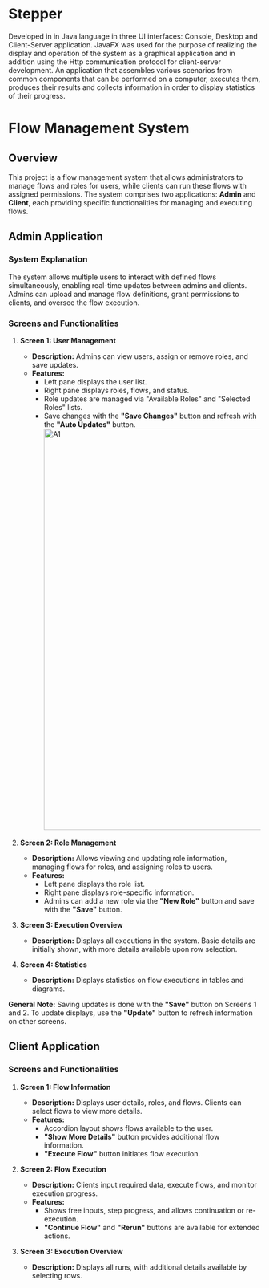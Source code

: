 # Stepper

Developed in in Java language in three UI interfaces: Console, Desktop and Client-Server application. 
JavaFX was used for the purpose of realizing the display and operation of the system as a graphical application and
in addition using the Http communication protocol for client-server development.                                                                                    An application that assembles various scenarios from common components that can be performed on a computer,
executes them, produces their results and collects information in order to display statistics of their progress.

# Flow Management System

## Overview
This project is a flow management system that allows administrators to manage flows and roles for users, while clients can run these flows with assigned permissions. The system comprises two applications: **Admin** and **Client**, each providing specific functionalities for managing and executing flows.

## Admin Application

### System Explanation
The system allows multiple users to interact with defined flows simultaneously, enabling real-time updates between admins and clients. Admins can upload and manage flow definitions, grant permissions to clients, and oversee the flow execution.

### Screens and Functionalities
1. **Screen 1: User Management**  
   - **Description:** Admins can view users, assign or remove roles, and save updates.  
   - **Features:**  
      - Left pane displays the user list.
      - Right pane displays roles, flows, and status.
      - Role updates are managed via "Available Roles" and "Selected Roles" lists.
      - Save changes with the **"Save Changes"** button and refresh with the **"Auto Updates"** button.
        <img src="./Screenshots/A1" alt="A1" width="800">

2. **Screen 2: Role Management**  
   - **Description:** Allows viewing and updating role information, managing flows for roles, and assigning roles to users.  
   - **Features:**  
      - Left pane displays the role list.
      - Right pane displays role-specific information.
      - Admins can add a new role via the **"New Role"** button and save with the **"Save"** button.

3. **Screen 3: Execution Overview**  
   - **Description:** Displays all executions in the system. Basic details are initially shown, with more details available upon row selection.

4. **Screen 4: Statistics**  
   - **Description:** Displays statistics on flow executions in tables and diagrams.

**General Note:** Saving updates is done with the **"Save"** button on Screens 1 and 2. To update displays, use the **"Update"** button to refresh information on other screens.

## Client Application

### Screens and Functionalities
1. **Screen 1: Flow Information**  
   - **Description:** Displays user details, roles, and flows. Clients can select flows to view more details.  
   - **Features:**  
      - Accordion layout shows flows available to the user.
      - **"Show More Details"** button provides additional flow information.
      - **"Execute Flow"** button initiates flow execution.

2. **Screen 2: Flow Execution**  
   - **Description:** Clients input required data, execute flows, and monitor execution progress.  
   - **Features:**  
      - Shows free inputs, step progress, and allows continuation or re-execution.
      - **"Continue Flow"** and **"Rerun"** buttons are available for extended actions.

3. **Screen 3: Execution Overview**  
   - **Description:** Displays all runs, with additional details available by selecting rows.
